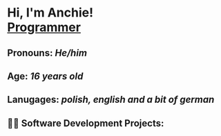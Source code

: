 <h1>Hi, I'm Anchie! <br/><a href="https://github.com/Anchiee">Programmer</a>

<h2>Pronouns: <i>He/him</i></h2>
<h2>Age: <i>16 years old</i></h2>
<h2>Lanugages: <i>polish, english and a bit of german</i></h2>

<h2>👨‍💻 Software Development Projects:</h2>

